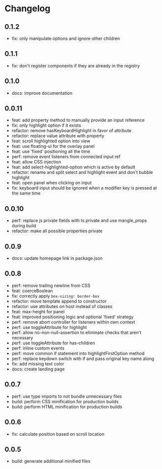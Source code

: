# Changelog

## 0.1.2

- fix: only manipulate options and ignore other children

## 0.1.1

- fix: don't register components if they are already in the registry

## 0.1.0

- docs: improve documentation

## 0.0.11

- feat: add property method to manually provide an input reference
- fix: only highlight option if it exists
- refactor: remove hasKeyboardHighlight in favor of attribute
- refactor: replace value attribute with property
- feat: scroll highlighted option into view
- feat: use floating-ui for the overlay panel
- feat: use 'fixed' positioning all the time
- perf: remove event listeners from connected input ref
- feat: allow CSS injection
- feat: add select-highlighted-option which is active by default
- refactor: rename and split select and highlight event and don't bubble highlight
- feat: open panel when clicking on input
- fix: keyboard input should be ignored when a modifier key is pressed at the same time

## 0.0.10

- perf: replace js private fields with ts private and use mangle_props during build
- refactor: make all possible properties private

## 0.0.9

- docs: update homepage link in package.json

## 0.0.8

- perf: remove trailing newline from CSS
- feat: coerceBoolean
- fix: correctly apply `box-sizing: border-box`
- refactor: move template append to constructor
- refactor: use attributes on host instead of classes
- feat: max-height for panel
- feat: improved positioning logic and optional 'fixed' strategy
- perf: remove abort controller for listeners within own context
- perf: use toggleAttribute for highlight
- perf: allow no-non-null-assertion to eliminate checks that aren't necessary
- perf: use toggleAttribute for has-children
- perf: inline custom events
- perf: move common if statement into highlightFirstOption method
- perf: replace keydown switch with if and pass original key name along
- fix: add missing text color
- docs: create landing page

## 0.0.7

- perf: use type imports to not bundle unnecessary files
- build: perform CSS minification for production builds
- build: perform HTML minification for production builds

## 0.0.6

- fix: calculate position based on scroll location

## 0.0.5

- build: generate additional minified files
